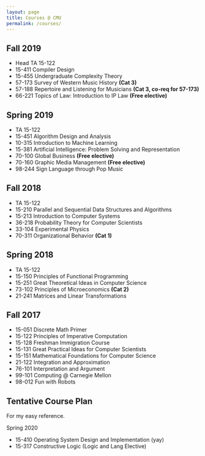 ```yaml
---
layout: page
title: Courses @ CMU
permalink: /courses/
---
```


## Fall 2019

- Head TA 15-122
- 15-411 Compiler Design
- 15-455 Undergraduate Complexity Theory
- 57-173 Survey of Western Music History **(Cat 3)**
- 57-188 Repertoire and Listening for Musicians **(Cat 3, co-req for 57-173)**
- 66-221 Topics of Law: Introduction to IP Law **(Free elective)**

## Spring 2019

- TA 15-122
- 15-451 Algorithm Design and Analysis
- 10-315 Introduction to Machine Learning
- 15-381 Artificial Intelligence: Problem Solving and Representation
- 70-100 Global Business **(Free elective)**
- 70-160 Graphic Media Management **(Free elective)**
- 98-244 Sign Language through Pop Music

## Fall 2018

- TA 15-122
- 15-210 Parallel and Sequential Data Structures and Algorithms
- 15-213 Introduction to Computer Systems
- 36-218 Probability Theory for Computer Scientists
- 33-104 Experimental Physics
- 70-311 Organizational Behavior **(Cat 1)**

## Spring 2018

- TA 15-122
- 15-150 Principles of Functional Programming
- 15-251 Great Theoretical Ideas in Computer Science
- 73-102 Principles of Microeconomics **(Cat 2)**
- 21-241 Matrices and Linear Transformations

## Fall 2017

- 15-051 Discrete Math Primer
- 15-122 Principles of Imperative Computation
- 15-128 Freshman Immigration Course
- 15-131 Great Practical Ideas for Computer Scientists
- 15-151 Mathematical Foundations for Computer Science
- 21-122 Integration and Approximation
- 76-101 Interpretation and Argument
- 99-101 Computing @ Carnegie Mellon
- 98-012 Fun with Robots

## Tentative Course Plan

For my easy reference.

Spring 2020

- 15-410 Operating System Design and Implementation (yay)
- 15-317 Constructive Logic (Logic and Lang Elective)
